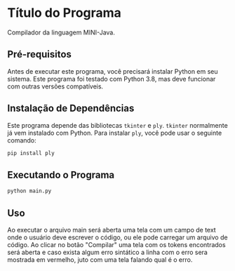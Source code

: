# Título do Programa

Compilador da linguagem MINI-Java.

## Pré-requisitos

Antes de executar este programa, você precisará instalar Python em seu sistema. Este programa foi testado com Python 3.8, mas deve funcionar com outras versões compatíveis.

## Instalação de Dependências

Este programa depende das bibliotecas `tkinter` e `ply`. `tkinter` normalmente já vem instalado com Python. Para instalar `ply`, você pode usar o seguinte comando:

```bash
pip install ply
```

## Executando o Programa

```bash
python main.py
```

## Uso

Ao executar o arquivo main será aberta uma tela com um campo de text onde o usuário deve escrever o código, ou ele pode carregar um arquivo de código. Ao clicar no botão "Compilar" uma tela com os tokens encontrados será aberta e caso exista algum erro sintático a linha com o erro sera mostrada em vermelho, juto com uma tela falando qual é o erro.
